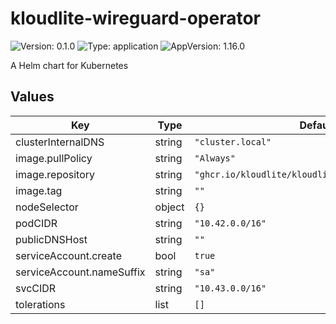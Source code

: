 # kloudlite-wireguard-operator

![Version: 0.1.0](https://img.shields.io/badge/Version-0.1.0-informational?style=flat-square) ![Type: application](https://img.shields.io/badge/Type-application-informational?style=flat-square) ![AppVersion: 1.16.0](https://img.shields.io/badge/AppVersion-1.16.0-informational?style=flat-square)

A Helm chart for Kubernetes

## Values

| Key | Type | Default | Description |
|-----|------|---------|-------------|
| clusterInternalDNS | string | `"cluster.local"` |  |
| image.pullPolicy | string | `"Always"` |  |
| image.repository | string | `"ghcr.io/kloudlite/kloudlite/operator/wireguard"` |  |
| image.tag | string | `""` |  |
| nodeSelector | object | `{}` |  |
| podCIDR | string | `"10.42.0.0/16"` |  |
| publicDNSHost | string | `""` |  |
| serviceAccount.create | bool | `true` |  |
| serviceAccount.nameSuffix | string | `"sa"` |  |
| svcCIDR | string | `"10.43.0.0/16"` |  |
| tolerations | list | `[]` |  |

